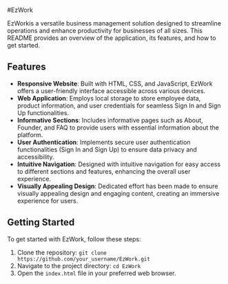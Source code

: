#EzWork

EzWorkis a versatile business management solution designed to streamline operations and enhance productivity for businesses of all sizes. This README provides an overview of the application, its features, and how to get started.

## Features

- **Responsive Website**: Built with HTML, CSS, and JavaScript, EzWork offers a user-friendly interface accessible across various devices.
- **Web Application**: Employs local storage to store employee data, product information, and user credentials for seamless Sign In and Sign Up functionalities.
- **Informative Sections**: Includes informative pages such as About, Founder, and FAQ to provide users with essential information about the platform.
- **User Authentication**: Implements secure user authentication functionalities (Sign In and Sign Up) to ensure data privacy and accessibility.
- **Intuitive Navigation**: Designed with intuitive navigation for easy access to different sections and features, enhancing the overall user experience.
- **Visually Appealing Design**: Dedicated effort has been made to ensure visually appealing design and engaging content, creating an immersive experience for users.

## Getting Started

To get started with EzWork, follow these steps:

1. Clone the repository: `git clone https://github.com/your_username/EzWork.git`
2. Navigate to the project directory: `cd EzWork`
3. Open the `index.html` file in your preferred web browser.


 
